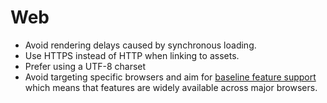 # Web

- Avoid rendering delays caused by synchronous loading.
- Use HTTPS instead of HTTP when linking to assets.
- Prefer using a UTF-8 charset
- Avoid targeting specific browsers and aim for [baseline feature support] 
  which means that features are widely available across major browsers.

[baseline feature support]: https://web-platform-dx.github.io/web-features/
